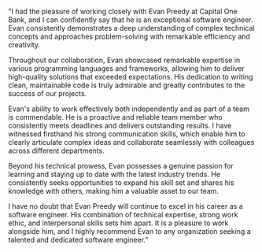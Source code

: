 "I had the pleasure of working closely with Evan Preedy at Capital One Bank, and I can confidently say that he is an exceptional software engineer. Evan consistently demonstrates a deep understanding of complex technical concepts and approaches problem-solving with remarkable efficiency and creativity.

Throughout our collaboration, Evan showcased remarkable expertise in various programming languages and frameworks, allowing him to deliver high-quality solutions that exceeded expectations. His dedication to writing clean, maintainable code is truly admirable and greatly contributes to the success of our projects.

Evan's ability to work effectively both independently and as part of a team is commendable. He is a proactive and reliable team member who consistently meets deadlines and delivers outstanding results. I have witnessed firsthand his strong communication skills, which enable him to clearly articulate complex ideas and collaborate seamlessly with colleagues across different departments.

Beyond his technical prowess, Evan possesses a genuine passion for learning and staying up to date with the latest industry trends. He consistently seeks opportunities to expand his skill set and shares his knowledge with others, making him a valuable asset to our team.

I have no doubt that Evan Preedy will continue to excel in his career as a software engineer. His combination of technical expertise, strong work ethic, and interpersonal skills sets him apart. It is a pleasure to work alongside him, and I highly recommend Evan to any organization seeking a talented and dedicated software engineer."
